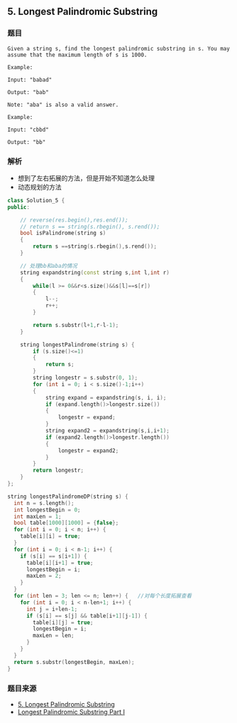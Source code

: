 ## 5. Longest Palindromic Substring

### 题目

```
Given a string s, find the longest palindromic substring in s. You may assume that the maximum length of s is 1000.

Example:

Input: "babad"

Output: "bab"

Note: "aba" is also a valid answer.

Example:

Input: "cbbd"

Output: "bb"

```
### 解析

- 想到了左右拓展的方法，但是开始不知道怎么处理
- 动态规划的方法

```C++
class Solution_5 {
public:

	// reverse(res.begin(),res.end());
	// return s == string(s.rbegin(), s.rend());
	bool isPalindrome(string s)
	{
		return s ==string(s.rbegin(),s.rend());
	}

	// 处理bb和aba的情况
	string expandstring(const string s,int l,int r)
	{
		while(l >= 0&&r<s.size()&&s[l]==s[r])
		{
			l--;
			r++;
		}

		return s.substr(l+1,r-l-1);
	}

	string longestPalindrome(string s) {
		if (s.size()<=1)
		{
			return s;
		}	
		string longestr = s.substr(0, 1);
		for (int i = 0; i < s.size()-1;i++)
		{
			string expand = expandstring(s, i, i);
			if (expand.length()>longestr.size())
			{
				longestr = expand;
			}
			string expand2 = expandstring(s,i,i+1);
			if (expand2.length()>longestr.length())
			{
				longestr = expand2;
			}
		}
		return longestr;
	}
};

string longestPalindromeDP(string s) {
  int n = s.length();
  int longestBegin = 0;
  int maxLen = 1;
  bool table[1000][1000] = {false};
  for (int i = 0; i < n; i++) {
    table[i][i] = true;
  }
  for (int i = 0; i < n-1; i++) {
    if (s[i] == s[i+1]) {
      table[i][i+1] = true;
      longestBegin = i;
      maxLen = 2;
    }
  }
  for (int len = 3; len <= n; len++) {   //对每个长度拓展查看
    for (int i = 0; i < n-len+1; i++) {
      int j = i+len-1;
      if (s[i] == s[j] && table[i+1][j-1]) {
        table[i][j] = true;
        longestBegin = i;
        maxLen = len;
      }
    }
  }
  return s.substr(longestBegin, maxLen);
}
```

### 题目来源

- [5. Longest Palindromic Substring](https://leetcode.com/problems/longest-palindromic-substring/solution/)
- [Longest Palindromic Substring Part I](https://articles.leetcode.com/longest-palindromic-substring-part-i/)
